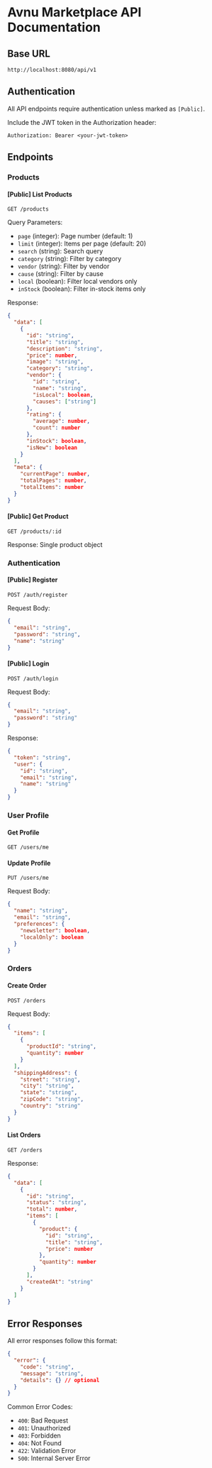 # Avnu Marketplace API Documentation

## Base URL

```
http://localhost:8080/api/v1
```

## Authentication

All API endpoints require authentication unless marked as `[Public]`.

Include the JWT token in the Authorization header:

```
Authorization: Bearer <your-jwt-token>
```

## Endpoints

### Products

#### [Public] List Products

```http
GET /products
```

Query Parameters:

- `page` (integer): Page number (default: 1)
- `limit` (integer): Items per page (default: 20)
- `search` (string): Search query
- `category` (string): Filter by category
- `vendor` (string): Filter by vendor
- `cause` (string): Filter by cause
- `local` (boolean): Filter local vendors only
- `inStock` (boolean): Filter in-stock items only

Response:

```json
{
  "data": [
    {
      "id": "string",
      "title": "string",
      "description": "string",
      "price": number,
      "image": "string",
      "category": "string",
      "vendor": {
        "id": "string",
        "name": "string",
        "isLocal": boolean,
        "causes": ["string"]
      },
      "rating": {
        "average": number,
        "count": number
      },
      "inStock": boolean,
      "isNew": boolean
    }
  ],
  "meta": {
    "currentPage": number,
    "totalPages": number,
    "totalItems": number
  }
}
```

#### [Public] Get Product

```http
GET /products/:id
```

Response: Single product object

### Authentication

#### [Public] Register

```http
POST /auth/register
```

Request Body:

```json
{
  "email": "string",
  "password": "string",
  "name": "string"
}
```

#### [Public] Login

```http
POST /auth/login
```

Request Body:

```json
{
  "email": "string",
  "password": "string"
}
```

Response:

```json
{
  "token": "string",
  "user": {
    "id": "string",
    "email": "string",
    "name": "string"
  }
}
```

### User Profile

#### Get Profile

```http
GET /users/me
```

#### Update Profile

```http
PUT /users/me
```

Request Body:

```json
{
  "name": "string",
  "email": "string",
  "preferences": {
    "newsletter": boolean,
    "localOnly": boolean
  }
}
```

### Orders

#### Create Order

```http
POST /orders
```

Request Body:

```json
{
  "items": [
    {
      "productId": "string",
      "quantity": number
    }
  ],
  "shippingAddress": {
    "street": "string",
    "city": "string",
    "state": "string",
    "zipCode": "string",
    "country": "string"
  }
}
```

#### List Orders

```http
GET /orders
```

Response:

```json
{
  "data": [
    {
      "id": "string",
      "status": "string",
      "total": number,
      "items": [
        {
          "product": {
            "id": "string",
            "title": "string",
            "price": number
          },
          "quantity": number
        }
      ],
      "createdAt": "string"
    }
  ]
}
```

## Error Responses

All error responses follow this format:

```json
{
  "error": {
    "code": "string",
    "message": "string",
    "details": {} // optional
  }
}
```

Common Error Codes:

- `400`: Bad Request
- `401`: Unauthorized
- `403`: Forbidden
- `404`: Not Found
- `422`: Validation Error
- `500`: Internal Server Error
